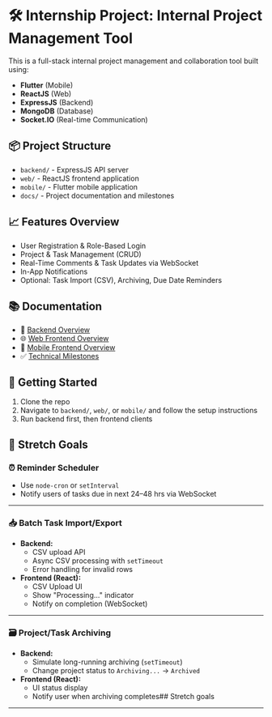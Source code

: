 # 🛠️ Internship Project: Internal Project Management Tool

This is a full-stack internal project management and collaboration tool built using:
- **Flutter** (Mobile)
- **ReactJS** (Web)
- **ExpressJS** (Backend)
- **MongoDB** (Database)
- **Socket.IO** (Real-time Communication)

## 📦 Project Structure

- `backend/` - ExpressJS API server
- `web/` - ReactJS frontend application
- `mobile/` - Flutter mobile application
- `docs/` - Project documentation and milestones

## 📈 Features Overview

- User Registration & Role-Based Login
- Project & Task Management (CRUD)
- Real-Time Comments & Task Updates via WebSocket
- In-App Notifications
- Optional: Task Import (CSV), Archiving, Due Date Reminders

## 📚 Documentation

- 📄 [Backend Overview](docs/Backend.md)
- 🌐 [Web Frontend Overview](docs/Web.md)
- 📱 [Mobile Frontend Overview](docs/Mobile.md)
- ✅ [Technical Milestones](docs/Milestones.md)

## 🚀 Getting Started

1. Clone the repo
2. Navigate to `backend/`, `web/`, or `mobile/` and follow the setup instructions
3. Run backend first, then frontend clients


## 🚀 Stretch Goals

### ⏰ Reminder Scheduler
- Use `node-cron` or `setInterval`
- Notify users of tasks due in next 24–48 hrs via WebSocket

---

### 📥 Batch Task Import/Export
- **Backend:**
  - CSV upload API
  - Async CSV processing with `setTimeout`
  - Error handling for invalid rows
- **Frontend (React):**
  - CSV Upload UI
  - Show "Processing..." indicator
  - Notify on completion (WebSocket)

---

### 🗃️ Project/Task Archiving
- **Backend:**
  - Simulate long-running archiving (`setTimeout`)
  - Change project status to `Archiving...` → `Archived`
- **Frontend (React):**
  - UI status display
  - Notify user when archiving completes## Stretch goals

---